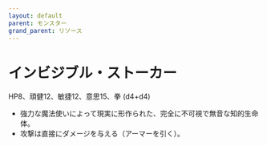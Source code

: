 ```yaml
---
layout: default
parent: モンスター
grand_parent: リソース
---
```


# インビジブル・ストーカー

HP8、頑健12、敏捷12、意思15、拳 (d4+d4)

- 強力な魔法使いによって現実に形作られた、完全に不可視で無音な知的生命体。
- 攻撃は直接にダメージを与える（アーマーを引く）。
